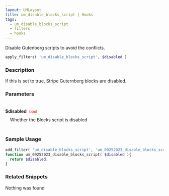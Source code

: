 ```yaml
---
layout: UMLayout
title: um_disable_blocks_script | Hooks
tags: 
  - um_disable_blocks_script
  - filters
  - hooks
---
```

Disable Gutenberg scripts to avoid the conflicts.
``` php
apply_filters( 'um_disable_blocks_script', $disabled )
```
<div class='hook-sep'></div>

### Description

If this is set to true, Stripe Guternberg blocks are disabled.
<div class='hook-sep'></div>

### Parameters

<div style='padding: 20px 0px 10px;'>
<strong>$disabled</strong> <span style='color:red;font-size:12px;padding: 0px 5px 0px 5px' >bool</span>
<div style="margin-left:10px;padding: 10px 5px">Whether the Blocks script is disabled</div>
</div>
<div class='hook-sep'></div>



### Sample Usage

``` php
add_filter( 'um_disable_blocks_script', 'um_09252023_disable_blocks_script ', 10, 1 )
function um_09252023_disable_blocks_script( $disabled ){
  return $disabled;
}
```
<div class='hook-sep'></div>



### Related Snippets

Nothing was found

